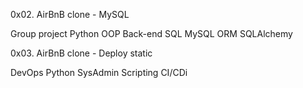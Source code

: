 0x02. AirBnB clone - MySQL


Group project
Python
OOP
Back-end
SQL
MySQL
ORM
SQLAlchemy



0x03. AirBnB clone - Deploy static


DevOps
Python
SysAdmin
Scripting
CI/CDi
